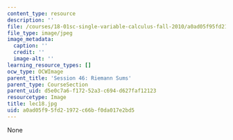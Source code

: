 ```yaml
---
content_type: resource
description: ''
file: /courses/18-01sc-single-variable-calculus-fall-2010/a0ad05f95fd21972c66bf0da017e2bd5_lec18.jpg
file_type: image/jpeg
image_metadata:
  caption: ''
  credit: ''
  image-alt: ''
learning_resource_types: []
ocw_type: OCWImage
parent_title: 'Session 46: Riemann Sums'
parent_type: CourseSection
parent_uid: d5e0c7a6-f172-52a3-c694-d627faf12123
resourcetype: Image
title: lec18.jpg
uid: a0ad05f9-5fd2-1972-c66b-f0da017e2bd5
---
```

None

